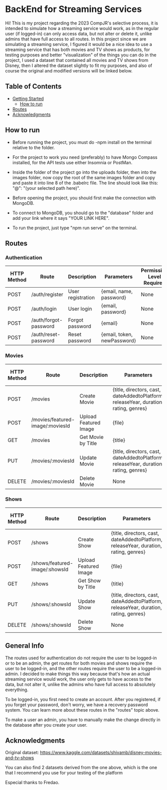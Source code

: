 # BackEnd for Streaming Services

Hi! This is my project regarding the 2023 CompJR's selective process, it is intended to simulate how a streaming service would work, as in the regular user (if logged-in) can only access data, but not alter or delete it, unlike admins that have full access to all routes. In this project since we are simulating a streaming service, I figured it would be a nice idea to use a streaming service that has both movies and TV shows as products, for testing purposes and better "visualization" of the things you can do in the project, I used a dataset that contained all movies and TV shows from Disney, then I altered the dataset slightly to fit my purposes, and also of course the original and modified versions will be linked below.

## Table of Contents

- [Getting Started](#getting-started)
  - [How to run](#how-to-run)
- [Routes](#routes)
- [Acknowledgments](#acknowledgments)

## How to run

- Before running the project, you must do -npm install on the terminal relative to the folder.

- For the project to work you need (preferably) to have Mongo Compass installed, for the API tests use either Insomnia or PostMan.

- Inside the folder of the project go into the uploads folder, then into the images folder, now copy the root of the same images folder and copy and paste it into line 8 of the .babelrc file. The line should look like this: "@": "(your selected path here)".

- Before opening the project, you should first make the connection with MongoDB.

- To connect to MongoDB, you should go to the "database" folder and add your link where it says "YOUR LINK HERE".

- To run the project, just type "npm run serve" on the terminal.

## Routes

### Authentication

| HTTP Method | Route                 | Description       | Parameters                  | Permission Level Required |
| ----------- | --------------------- | ----------------- | --------------------------- | ------------------------- |
| POST        | /auth/register        | User registration | {email, name, password}     | None                      |
| POST        | /auth/login           | User login        | {email, password}           | None                      |
| POST        | /auth/forgot-password | Forgot password   | {email}                     | None                      |
| POST        | /auth/reset-password  | Reset password    | {email, token, newPassword} | None                      |

### Movies

| HTTP Method | Route                            | Description           | Parameters                                                                           | Permission Level Required |
| ----------- | -------------------------------- | --------------------- | ------------------------------------------------------------------------------------ | ------------------------- |
| POST        | /movies                          | Create Movie          | {title, directors, cast, dateAddedtoPlatform, releaseYear, duration, rating, genres} | Logged-in Admin           |
| POST        | /movies/featured-image/:moviesId | Upload Featured Image | {file}                                                                               | Logged-in Admin           |
| GET         | /movies                          | Get Movie by Title    | {title}                                                                              | Logged-in user            |
| PUT         | /movies/:moviesId                | Update Movie          | {title, directors, cast, dateAddedtoPlatform, releaseYear, duration, rating, genres} | Logged-in Admin           |
| DELETE      | /movies/:moviesId                | Delete Movie          | None                                                                                 | Logged-in Admin           |

### Shows

| HTTP Method | Route                          | Description           | Parameters                                                                           | Permission Level Required |
| ----------- | ------------------------------ | --------------------- | ------------------------------------------------------------------------------------ | ------------------------- |
| POST        | /shows                         | Create Show           | {title, directors, cast, dateAddedtoPlatform, releaseYear, duration, rating, genres} | Logged-in Admin           |
| POST        | /shows/featured-image/:showsId | Upload Featured Image | {file}                                                                               | Logged-in Admin           |
| GET         | /shows                         | Get Show by Title     | {title}                                                                              | Logged-in user            |
| PUT         | /shows/:showsId                | Update Show           | {title, directors, cast, dateAddedtoPlatform, releaseYear, duration, rating, genres} | Logged-in Admin           |
| DELETE      | /shows/:showsId                | Delete Show           | None                                                                                 | Logged-in Admin           |

## General Info

The routes used for authentication do not require the user to be logged-in or to be an admin, the get routes for both movies and shows require the user to be logged-in, and the other routes require the user to be a logged-in admin. I decided to make things this way because that's how an actual streaming service would work, the user only gets to have access to the data, but not alter it, unlike the admins who have full access to absolutely everything.

To be logged-in, you first need to create an account.
After you registered, if you forget your password, don't worry, we have a recovery password system. You can learn more about these routes in the "routes" topic above.

To make a user an admin, you have to manually make the change directly in the database after you create your user.

## Acknowledgments

Original dataset: https://www.kaggle.com/datasets/shivamb/disney-movies-and-tv-shows

You can also find 2 datasets derived from the one above, which is the one that I recommend you use for your testing of the platform

Especial thanks to Fredao.
